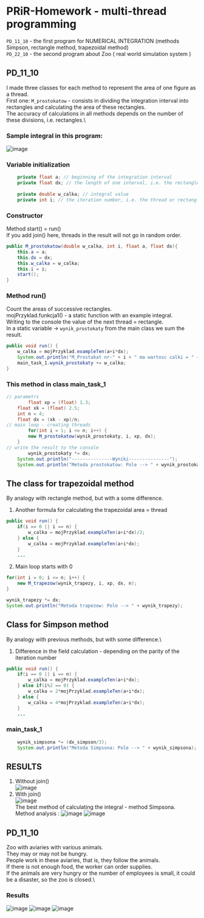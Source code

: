 # PRiR-Homework - multi-thread programming
```PD_11_10``` - the first program for NUMERICAL INTEGRATION (methods Simpson, rectangle method, trapezoidal method) \
```PD_22_10``` - the second program about Zoo ( real world simulation system ) 
## PD_11_10 
I made three classes for each method to represent the area of one figure as a thread.\
First one: ```M_prostokatow``` - consists in dividing the integration interval into rectangles and calculating the area of these rectangles.\
The accuracy of calculations in all methods depends on the number of these divisions, i.e. rectangles.\
### Sample integral in this program:
![image](https://user-images.githubusercontent.com/72127610/138529944-dd6f5dd9-db5f-4e35-a8fc-fb2ab4706bcd.png)
### Variable initialization
```java
  	private float a; // beginning of the integration interval
	private float dx; // the length of one interval, i.e. the rectangle after the division 
	
	private double w_calka; // integral value
	private int i; // the iteration number, i.e. the thread or rectangle
```
### Constructor
Method start() = run() \
If you add join() here, threads in the result will not go in random order.
```java
public M_prostokatow(double w_calka, int i, float a, float dx){
	this.a = a;
	this.dx = dx;
	this.w_calka = w_calka;
	this.i = i;
	start();
}
```
### Method run()
Count the areas of successive rectangles.\
mojPrzyklad.funkcja1() - a static function with an example integral.\
Writing to the console the value of the next thread = rectangle.\
In a static variable -> ```wynik_prostokaty``` from the main class we sum the result.
```java
public void run() {
	w_calka = mojPrzyklad.exampleTen(a+i*dx);
	System.out.println("M_Prostakat nr-" + i + " ma wartosc calki = " + w_calka);
	main_task_1.wynik_prostokaty += w_calka;
}
```
### This method in class main_task_1
```java
// parametrs
    	float xp = (float) 1.3;
	float xk = (float) 2.5;
	int n = 4;
	float dx = (xk - xp)/n;
// main loop - creating threads
    	for(int i = 1; i <= n; i++) {
		new M_prostokatow(wynik_prostokaty, i, xp, dx);
	}
// write the result to the console
    	wynik_prostokaty *= dx;
	System.out.println("---------------Wyniki---------------");
	System.out.println("Metoda prostokatow: Pole --> " + wynik_prostokaty);
```
## The class for trapezoidal method 
By analogy with rectangle method, but with a some difference.
1) Another formula for calculating the trapezoidal area = thread
```java
public void run() {
	if(i == 0 || i == n) {
		w_calka = mojPrzyklad.exampleTen(a+i*dx)/2;
	} else {
		w_calka = mojPrzyklad.exampleTen(a+i*dx);
	}
	...
```
2) Main loop starts with 0
```java
for(int i = 0; i <= n; i++) {
	new M_trapezow(wynik_trapezy, i, xp, dx, n);
}

wynik_trapezy *= dx;
System.out.println("Metoda trapezow: Pole --> " + wynik_trapezy);
```
## Class for Simpson method
By analogy with previous methods, but with some difference.\
1) Difference in the field calculation - depending on the parity of the iteration number
```java
public void run() {
	if(i == 0 || i == n) {
		w_calka = mojPrzyklad.exampleTen(a+i*dx);
	} else if(i%2 == 0) {
		w_calka = 2*mojPrzyklad.exampleTen(a+i*dx);
	} else {
		w_calka = 4*mojPrzyklad.exampleTen(a+i*dx);
	}
	...
```
### main_task_1
```java
	wynik_simpsona *= (dx_simpson/3);
	System.out.println("Metoda Simpsona: Pole --> " + wynik_simpsona);
```
## RESULTS
1) Without join()\
![image](https://user-images.githubusercontent.com/72127610/138532853-bf3c8d4b-8448-4b5b-ac0c-5d5c834438cf.png)
2) With join()\
![image](https://user-images.githubusercontent.com/72127610/138532995-bdde15cf-25fe-4165-b903-ed96dee52e70.png) \
The best method of calculating the integral - method Simpsona.\
Method analysis :
![image](https://user-images.githubusercontent.com/72127610/138533116-d9ee5d1b-6b4b-45ce-a482-2ca17d9ed0fd.png)
![image](https://user-images.githubusercontent.com/72127610/138533138-5db662ba-d8b0-4b39-839d-5c916dc489c9.png)

## PD_11_10
Zoo with aviaries with various animals.\
They may or may not be hungry.\
People work in these aviaries, that is, they follow the animals.\
If there is not enough food, the worker can order supplies.\
If the animals are very hungry or the number of employees is small, it could be a disaster, so the zoo is closed.\
### Results
![image](https://user-images.githubusercontent.com/72127610/138571508-238671af-615b-465e-b72c-6bcec7176f66.png)
![image](https://user-images.githubusercontent.com/72127610/138571519-7098434b-5330-43e4-88a3-b9213e4c3bfa.png)
![image](https://user-images.githubusercontent.com/72127610/138571523-cce8d232-901f-4b10-b833-f38ce323d489.png)



